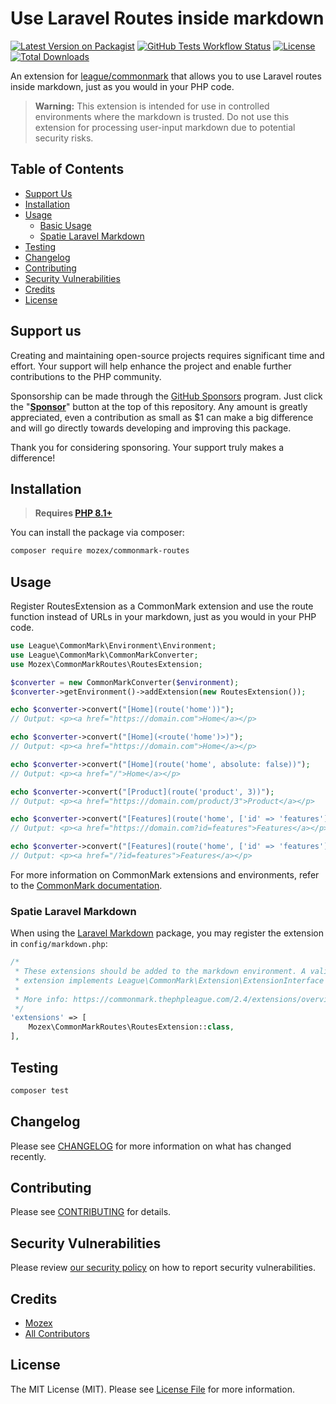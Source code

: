 # Use Laravel Routes inside markdown

[![Latest Version on Packagist](https://img.shields.io/packagist/v/mozex/commonmark-routes.svg?style=flat-square)](https://packagist.org/packages/mozex/commonmark-routes)
[![GitHub Tests Workflow Status](https://img.shields.io/github/actions/workflow/status/mozex/commonmark-routes/tests.yml?branch=main&label=tests&style=flat-square)](https://github.com/mozex/commonmark-routes/actions/workflows/tests.yml)
[![License](https://img.shields.io/github/license/mozex/commonmark-routes.svg?style=flat-square)](https://packagist.org/packages/mozex/commonmark-routes)
[![Total Downloads](https://img.shields.io/packagist/dt/mozex/commonmark-routes.svg?style=flat-square)](https://packagist.org/packages/mozex/commonmark-routes)

An extension for [league/commonmark](https://github.com/thephpleague/commonmark) that allows you to use Laravel routes
inside markdown, just as you would in your PHP code.

> **Warning:** This extension is intended for use in controlled environments where the markdown is trusted. Do not use
this extension for processing user-input markdown due to potential security risks.

## Table of Contents

- [Support Us](#support-us)
- [Installation](#installation)
- [Usage](#usage)
  - [Basic Usage](#usage)
  - [Spatie Laravel Markdown](#spatie-laravel-markdown)
- [Testing](#testing)
- [Changelog](#changelog)
- [Contributing](#contributing)
- [Security Vulnerabilities](#security-vulnerabilities)
- [Credits](#credits)
- [License](#license)

## Support us

Creating and maintaining open-source projects requires significant time and effort. Your support will help enhance the project and enable further contributions to the PHP community.

Sponsorship can be made through the [GitHub Sponsors](https://github.com/sponsors/mozex) program. Just click the "**[Sponsor](https://github.com/sponsors/mozex)**" button at the top of this repository. Any amount is greatly appreciated, even a contribution as small as $1 can make a big difference and will go directly towards developing and improving this package.

Thank you for considering sponsoring. Your support truly makes a difference!

## Installation

> **Requires [PHP 8.1+](https://php.net/releases/)**

You can install the package via composer:

```bash
composer require mozex/commonmark-routes
```

## Usage

Register RoutesExtension as a CommonMark extension and use the route function instead of URLs in your markdown, just as
you would in your PHP code.

```php
use League\CommonMark\Environment\Environment;
use League\CommonMark\CommonMarkConverter;
use Mozex\CommonMarkRoutes\RoutesExtension;

$converter = new CommonMarkConverter($environment);
$converter->getEnvironment()->addExtension(new RoutesExtension());

echo $converter->convert("[Home](route('home'))");
// Output: <p><a href="https://domain.com">Home</a></p>

echo $converter->convert("[Home](<route('home')>)");
// Output: <p><a href="https://domain.com">Home</a></p>

echo $converter->convert("[Home](route('home', absolute: false))");
// Output: <p><a href="/">Home</a></p>

echo $converter->convert("[Product](route('product', 3))");
// Output: <p><a href="https://domain.com/product/3">Product</a></p>

echo $converter->convert("[Features](route('home', ['id' => 'features']))");
// Output: <p><a href="https://domain.com?id=features">Features</a></p>

echo $converter->convert("[Features](route('home', ['id' => 'features'], false))");
// Output: <p><a href="/?id=features">Features</a></p>
```

For more information on CommonMark extensions and environments, refer to the [CommonMark documentation](https://commonmark.thephpleague.com/2.4/basic-usage/).

### Spatie Laravel Markdown

When using the [Laravel Markdown](https://github.com/spatie/laravel-markdown/) package, you may register the extension in `config/markdown.php`:

```php
/*
 * These extensions should be added to the markdown environment. A valid
 * extension implements League\CommonMark\Extension\ExtensionInterface
 *
 * More info: https://commonmark.thephpleague.com/2.4/extensions/overview/
 */
'extensions' => [
    Mozex\CommonMarkRoutes\RoutesExtension::class,
],
```

## Testing

```bash
composer test
```

## Changelog

Please see [CHANGELOG](CHANGELOG.md) for more information on what has changed recently.

## Contributing

Please see [CONTRIBUTING](CONTRIBUTING.md) for details.

## Security Vulnerabilities

Please review [our security policy](../../security/policy) on how to report security vulnerabilities.

## Credits

- [Mozex](https://github.com/mozex)
- [All Contributors](../../contributors)

## License

The MIT License (MIT). Please see [License File](LICENSE.md) for more information.

